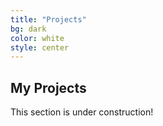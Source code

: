 ```yaml
---
title: "Projects"
bg: dark
color: white
style: center
---
```


## My Projects

This section is under construction!
